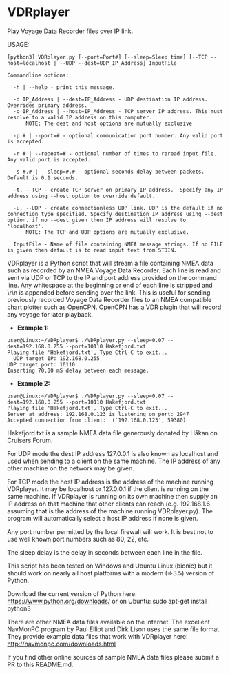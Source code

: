 # VDRplayer
Play Voyage Data Recorder files over IP link.

USAGE:
```
[python3] VDRplayer.py [--port=Port#] [--sleep=Sleep time] [--TCP --host=localhost | --UDP --dest=UDP_IP_Address] InputFile

Commandline options:

  -h | --help - print this message.

  -d IP_Address | --dest=IP_Address - UDP destination IP address.  Overrides primary address.
  -o IP_Address | --host=IP_Address - TCP server IP address. This must resolve to a valid IP address on this computer.
      NOTE: The dest and host options are mutually exclusive

  -p # | --port=# - optional communication port number. Any valid port is accepted.

  -r # | --repeat=# - optional number of times to reread input file. Any valid port is accepted.

  -s #.# | --sleep=#.# - optional seconds delay between packets. Default is 0.1 seconds.

  -t, --TCP - create TCP server on primary IP address.  Specify any IP address using --host option to override default.

  -u, --UDP - create connectionless UDP link. UDP is the default if no connection type specified. Specify destination IP address using --dest option. if no --dest given then IP address will resolve to 'localhost'.
      NOTE: The TCP and UDP options are mutually exclusive.

  InputFile - Name of file containing NMEA message strings. If no FILE is given then default is to read input text from STDIN.
```

VDRplayer is a Python script that will stream a file containing NMEA data such as recorded by an NMEA Voyage Data Recorder. Each line is read and sent via UDP or TCP to the IP and port address provided on the command line. Any whitespace at the beginning or end of each line is stripped and \r\n is appended before sending over the link. This is useful for sending previously recorded Voyage Data Recorder files to an NMEA compatible chart plotter such as OpenCPN.  OpenCPN has a VDR plugin that will record any voyage for later playback.

* **Example 1:**

```
user@Linux:~/VDRplayer$ ./VDRplayer.py --sleep=0.07 --dest=192.168.0.255 --port=10110 Hakefjord.txt
Playing file 'Hakefjord.txt', Type Ctrl-C to exit...
  UDP target IP: 192.168.0.255
UDP target port: 10110
Inserting 70.00 mS delay between each message.
```

* **Example 2:**

```
user@Linux:~/VDRplayer$ ./VDRplayer.py --sleep=0.07 --dest=192.168.0.255 --port=10110 Hakefjord.txt
Playing file 'Hakefjord.txt', Type Ctrl-C to exit...
Server at address: 192.168.0.123 is listening on port: 2947
Accepted connection from client:  ('192.168.0.123', 59380)
```

Hakefjord.txt is a sample NMEA data file generously donated by Håkan on Cruisers Forum.

For UDP mode the dest IP address 127.0.0.1 is also known as localhost and used when sending to a client on the same machine. The IP address of any other machine on the network may be given.

For TCP mode the host IP address is the address of the machine running VDRplayer. It may be localhost or 127.0.0.1 if the client is running on the same machine. If VDRplayer is running on its own machine then supply an IP address on that machine that other clients can reach (e.g. 192.168.1.6 assuming that is the address of the machine running VDRplayer.py). The program will automatically select a host IP address if none is given.

Any port number permitted by the local firewall will work. It is best not to use well known port numbers such as 80, 22, etc.

The sleep delay is the delay in seconds between each line in the file.

This script has been tested on Windows and Ubuntu Linux (bionic) but it should work on nearly all host platforms with a modern (=>3.5) version of Python.

Download the current version of Python here: https://www.python.org/downloads/ or on Ubuntu: sudo apt-get install python3

There are other NMEA data files available on the internet.  The excellent NavMonPC program by Paul Elliot and Dirk Lison uses the same file format.  They provide example data files that work with VDRplayer here: http://navmonpc.com/downloads.html

If you find other online sources of sample NMEA data files please submit a PR to this README.md.
